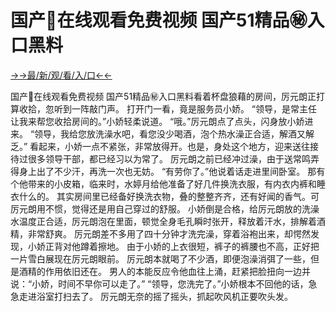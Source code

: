 # 国产🔞在线观看免费视频 国产51精品㊙️入口黑料

<a href="https://senfoop.com">→→最/新/观/看/入/口←←</a>


国产🔞在线观看免费视频 国产51精品㊙️入口黑料看着杯盘狼藉的房间，厉元朗正打算收拾，忽听到一阵敲门声。
打开门一看，竟是服务员小娇。
“领导，是常主任让我来帮您收拾房间的。”小娇轻柔说道。
“哦。”厉元朗点了点头，闪身放小娇进来。
“领导，我给您放洗澡水吧，看您没少喝酒，泡个热水澡正合适，解酒又解乏。”
看起来，小娇一点不紧张，非常放得开。也是，身处这个地方，迎来送往接待过很多领导干部，都已经习以为常了。
厉元朗之前已经冲过澡，由于送常鸣弄得身上出了不少汗，再洗一次也无妨。
“有劳你了。”他说着话走进里间卧室。
那有个他带来的小皮箱，临来时，水婷月给他准备了好几件换洗衣服，有内衣内裤和睡衣什么的。
其实房间里已经备好换洗衣物，叠的整整齐齐，还有好闻的香气。可厉元朗用不惯，觉得还是用自己穿过的舒服。
小娇倒是合格，给厉元朗放的洗澡水温度正合适，厉元朗泡在里面，顿觉全身毛孔瞬时张开，释放着汗水，排解着酒精，非常舒爽。
厉元朗差不多用了四十分钟才洗完澡，穿着浴袍出来，却愕然发现，小娇正背对他蹲着擦地。
由于小娇的上衣很短，裤子的裤腰也不高，正好把一片雪白展现在厉元朗眼前。
厉元朗本就喝了不少酒，即便泡澡消弭了一些，但是酒精的作用依旧还在。
男人的本能反应令他血往上涌，赶紧把脸扭向一边并说：“小娇，时间不早你可以走了。”
“领导，您洗完了。”小娇根本不回他的话，急急走进浴室打扫去了。
厉元朗无奈的摇了摇头，抓起吹风机正要吹头发。
